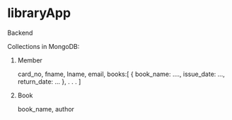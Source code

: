 # libraryApp
Backend

Collections in MongoDB:
1. Member

   card_no,
   fname,
   lname,
   email,
   books:[
       {
            book_name: ....,
            issue_date: ...,
            return_date: ...
       },
       .
       .
       .
   ]

2. Book

   book_name,
   author
